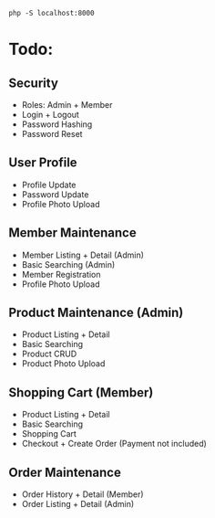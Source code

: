 <code>php -S localhost:8000</code>

# Todo:

## Security
- Roles: Admin + Member
- Login + Logout
- Password Hashing
- Password Reset

## User Profile
- Profile Update
- Password Update
- Profile Photo Upload

## Member Maintenance
- Member Listing + Detail (Admin)
- Basic Searching (Admin)
- Member Registration
- Profile Photo Upload

## Product Maintenance (Admin)
- Product Listing + Detail
- Basic Searching
- Product CRUD
- Product Photo Upload

## Shopping Cart (Member)
- Product Listing + Detail
- Basic Searching
- Shopping Cart
- Checkout + Create Order (Payment not included)

## Order Maintenance
- Order History + Detail (Member)
- Order Listing + Detail (Admin)
